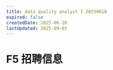 ```yaml
---
title: data quality analyst I 20250610
expired: false
createdDate: 2025-06-10
lastUpdated: 2025-09-03
---
```


# F5 招聘信息

<JobPostingTable job-posting-json-path="f5/data/data-quality-analyst-20250610" />